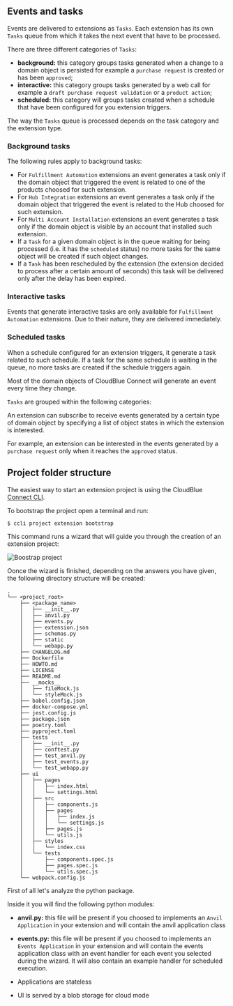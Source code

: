 ## Events and tasks

Events are delivered to extensions as `Tasks`. Each extension has its own `Tasks` queue from which it takes the next event that have
to be processed.

There are three different categories of `Tasks`:

* **background:** this category groups tasks generated when a change to a domain object is persisted for example
    a `purchase request` is created or has been `approved`;
* **interactive:** this category groups tasks generated by a web call for example a `draft purchase request validation` or
    a `product action`;
* **scheduled:** this category will groups tasks created when a schedule that have been configured for you extension triggers.


The way the `Tasks` queue is processed depends on the task category and the extension type.

### Background tasks

The following rules apply to background tasks:

* For `Fulfillment Automation` extensions an event generates a task only if the domain object that triggered the event is related to one of the products choosed for such extension.
* For `Hub Integration` extensions an event generates a task only if the domain object that triggered the event is related to the Hub choosed for such extension.
* For `Multi Account Installation` extensions an event generates a task only if the domain object is visible by an account that installed such extension.
* If a `Task` for a given domain object is in the queue waiting for being processed (i.e. it has the `scheduled` status) no more tasks
for the same object will be created if such object changes.
* If a `Task` has been rescheduled by the extension (the extension decided to process after a certain amount of seconds) this task will be delivered only after the delay has been expired.

### Interactive tasks

Events that generate interactive tasks are only available for `Fulfillment Automation` extensions.
Due to their nature, they are delivered immediately.

### Scheduled tasks

When a schedule configured for an extension triggers, it generate a task related to such schedule. If a task for the same schedule is waiting in the queue, no more tasks are created if the schedule triggers again.


Most of the domain objects of CloudBlue Connect will generate an event every time they change.



`Tasks` are grouped within the following categories:

    


An extension can subscribe to receive events generated by a certain type of domain object by specifying a list of object states in which the extension is interested.

For example, an extension can be interested in the events generated by a `purchase request` only when it reaches the `approved` status.




## Project folder structure

The easiest way to start an extension project is using the CloudBlue [Connect CLI](https://github.com/cloudblue/connect-cli).

To bootstrap the project open a terminal and run:

```
$ ccli project extension bootstrap
```

This command runs a wizard that will guide you through the creation of an extension project:

![Boostrap project](../images/dev_guide/bootstrap_project.png)


Oonce the wizard is finished, depending on the answers you have given, the following directory structure will be created:

```
.
└── <project_root>
    ├── <package_name>
    │   ├── __init__.py
    │   ├── anvil.py
    │   ├── events.py
    │   ├── extension.json
    │   ├── schemas.py
    │   ├── static
    │   └── webapp.py
    ├── CHANGELOG.md
    ├── Dockerfile
    ├── HOWTO.md
    ├── LICENSE
    ├── README.md
    ├── __mocks__
    │   ├── fileMock.js
    │   └── styleMock.js
    ├── babel.config.json
    ├── docker-compose.yml
    ├── jest.config.js
    ├── package.json
    ├── poetry.toml
    ├── pyproject.toml
    ├── tests
    │   ├── __init__.py
    │   ├── conftest.py
    │   ├── test_anvil.py
    │   ├── test_events.py
    │   └── test_webapp.py
    ├── ui
    │   ├── pages
    │   │   ├── index.html
    │   │   └── settings.html
    │   ├── src
    │   │   ├── components.js
    │   │   ├── pages
    │   │   │   ├── index.js
    │   │   │   └── settings.js
    │   │   ├── pages.js
    │   │   └── utils.js
    │   ├── styles
    │   │   └── index.css
    │   └── tests
    │       ├── components.spec.js
    │       ├── pages.spec.js
    │       └── utils.spec.js
    └── webpack.config.js
```

First of all let's analyze the python package.

Inside it you will find the following python modules:

* **anvil.py:** this file will be present if you choosed to implements an `Anvil Application` in your extension and will contain the anvil application class
* **events.py:** this file will be present if you choosed to implements an `Events Application` in your extension and will contain the events application class with an event handler for each event you selected during the wizard. It will also contain an example handler
for scheduled execution.


* Applications are stateless
* UI is served by a blob storage for cloud mode
